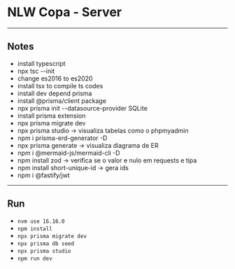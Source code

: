 # NLW Copa - Server

----------
## Notes
- install typescript
- npx tsc --init
- change es2016 to es2020
- install tsx to compile ts codes
- install dev depend prisma
- install @prisma/client package
- npx prisma init --datasource-provider SQLite
- install prisma extension
- npx prisma migrate dev
- npx prisma studio -> visualiza tabelas como o phpmyadmin
- npm i prisma-erd-generator -D
- npx prisma generate -> visualiza diagrama de ER
- npm i @mermaid-js/mermaid-cli -D
- npm install zod -> verifica se o valor e nulo em requests e tipa
- npm install short-unique-id -> gera ids
- npm i @fastify/jwt
----------
## Run
- `nvm use 16.16.0`
- `npm install`
- `npx prisma migrate dev`
- `npx prisma db seed`
- `npx prisma studio`
- `npm run dev`